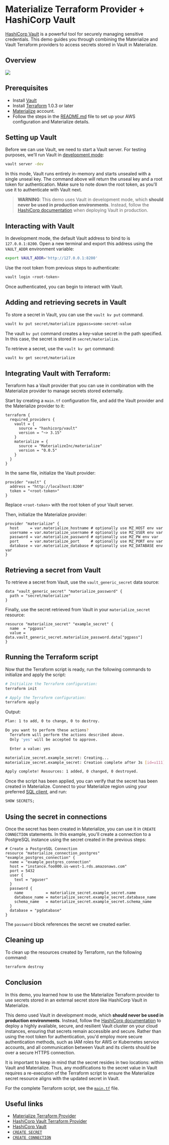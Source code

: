 # Materialize Terraform Provider + HashiCorp Vault

[HashiCorp Vault](https://www.vaultproject.io/) is a powerful tool for securely managing sensitive credentials. This demo guides you through combining the Materialize and Vault Terraform providers to access secrets stored in Vault in Materialize.

## Overview

![](https://github.com/MaterializeInc/demos/assets/21223421/edc48e99-77b3-4c47-8e86-472c51d45f70)

## Prerequisites

- Install [Vault](https://developer.hashicorp.com/vault/downloads)
- Install [Terraform](https://developer.hashicorp.com/terraform/downloads) 1.0.3 or later
- [Materialize](https://cloud.materialize.com/) account.
- Follow the steps in the [README.md](../README.md) file to set up your AWS configuration and Materialize details.

## Setting up Vault

Before we can use Vault, we need to start a Vault server. For testing purposes, we'll run Vault in [development mode](https://developer.hashicorp.com/vault/docs/concepts/dev-server):

```bash
vault server -dev
```

In this mode, Vault runs entirely in-memory and starts unsealed with a single unseal key. The command above will return the unseal key and a root token for authentication. Make sure to note down the root token, as you'll use it to authenticate with Vault next.

> **WARNING**:
> This demo uses Vault in development mode, which **should never be used in production environments**. Instead, follow the [HashiCorp documentation](https://developer.hashicorp.com/vault/tutorials/getting-started/getting-started-deploy) when deploying Vault in production.

## Interacting with Vault

In development mode, the default Vault address to bind to is `127.0.0.1:8200`. Open a new terminal and export this address using the `VAULT_ADDR` environment variable:

```bash
export VAULT_ADDR='http://127.0.0.1:8200'
```

Use the root token from previous steps to authenticate:

```bash
vault login <root-token>
```

Once authenticated, you can begin to interact with Vault.

## Adding and retrieving secrets in Vault

To store a secret in Vault, you can use the `vault kv put` command.

```bash
vault kv put secret/materialize pgpass=some-secret-value
```

The vault `kv put` command creates a key-value secret in the path specified. In this case, the secret is stored in `secret/materialize`.

To retrieve a secret, use the `vault kv get` command:

```bash
vault kv get secret/materialize
```

## Integrating Vault with Terraform:

Terraform has a Vault provider that you can use in combination with the Materialize provider to manage secrets stored externally.

Start by creating a `main.tf` configuration file, and add the Vault provider and the Materialize provider to it:

```hcl
terraform {
  required_providers {
    vault = {
      source = "hashicorp/vault"
      version = "~> 3.15"
    }
    materialize = {
      source = "MaterializeInc/materialize"
      version = "0.0.5"
    }
  }
}
```

In the same file, initialize the Vault provider:

```hcl
provider "vault" {
  address = "http://localhost:8200"
  token = "<root-token>"
}
```

Replace `<root-token>` with the root token of your Vault server.

Then, initialize the Materialize provider:

```hcl
provider "materialize" {
  host     = var.materialize_hostname # optionally use MZ_HOST env var
  username = var.materialize_username # optionally use MZ_USER env var
  password = var.materialize_password # optionally use MZ_PW env var
  port     = var.materialize_port     # optionally use MZ_PORT env var
  database = var.materialize_database # optionally use MZ_DATABASE env var
}
```

## Retrieving a secret from Vault

To retrieve a secret from Vault, use the `vault_generic_secret` data source:

```hcl
data "vault_generic_secret" "materialize_password" {
  path = "secret/materialize"
}
```

Finally, use the secret retrieved from Vault in your `materialize_secret` resource:

```hcl
resource "materialize_secret" "example_secret" {
  name  = "pgpass"
  value = data.vault_generic_secret.materialize_password.data["pgpass"]
}
```

## Running the Terraform script

Now that the Terraform script is ready, run the following commands to initialize and apply the script:

```bash
# Initialize the Terraform configuration:
terraform init

# Apply the Terraform configuration:
terraform apply
```

Output:

```bash
Plan: 1 to add, 0 to change, 0 to destroy.

Do you want to perform these actions?
  Terraform will perform the actions described above.
  Only 'yes' will be accepted to approve.

  Enter a value: yes

materialize_secret.example_secret: Creating...
materialize_secret.example_secret: Creation complete after 3s [id=u111]

Apply complete! Resources: 1 added, 0 changed, 0 destroyed.
```

Once the script has been applied, you can verify that the secret has been created in Materialize. Connect to your Materialize region using your preferred [SQL client](https://materialize.com/docs/integrations/sql-clients/), and run:

```sql
SHOW SECRETS;
```

## Using the secret in connections

Once the secret has been created in Materialize, you can use it in `CREATE CONNECTION` statements. In this example, you'll create a connection to a PostgreSQL instance using the secret created in the previous steps:

```hcl
# Create a PostgreSQL Connection
resource "materialize_connection_postgres" "example_postgres_connection" {
  name = "example_postgres_connection"
  host = "instance.foo000.us-west-1.rds.amazonaws.com"
  port = 5432
  user {
    text = "pguser"
  }
  password {
    name          = materialize_secret.example_secret.name
    database_name = materialize_secret.example_secret.database_name
    schema_name   = materialize_secret.example_secret.schema_name
  }
  database = "pgdatabase"
}
```

The `password` block references the secret we created earlier.

## Cleaning up

To clean up the resources created by Terraform, run the following command:

```bash
terraform destroy
```

## Conclusion

In this demo, you learned how to use the Materialize Terraform provider to use secrets stored in an external secret store like HashiCorp Vault in Materialize.

This demo used Vault in development mode, which **should never be used in production environments**. Instead, follow the [HashiCorp documentation](https://developer.hashicorp.com/vault/tutorials/getting-started/getting-started-deploy) to deploy a highly available, secure, and resilient Vault cluster on your cloud instances, ensuring that secrets remain accessible and secure. Rather than using the root token for authentication, you'd employ more secure authentication methods, such as IAM roles for AWS or Kubernetes service accounts, and all communication between Vault and its clients should be over a secure HTTPS connection.

It is important to keep in mind that the secret resides in two locations: within Vault and Materialize. Thus, any modifications to the secret value in Vault requires a re-execution of the Terraform script to ensure the Materialize secret resource aligns with the updated secret in Vault.

For the complete Terraform script, see the [`main.tf`](./main.tf) file.

## Useful links

- [Materialize Terraform Provider](https://registry.terraform.io/providers/MaterializeInc/materialize/latest/docs)
- [HashiCorp Vault Terraform Provider](https://registry.terraform.io/providers/hashicorp/vault/latest/docs)
- [HashiCorp Vault](https://www.vaultproject.io/)
- [`CREATE SECRET`](https://materialize.com/docs/sql/create-secret/)
- [`CREATE CONNECTION`](https://materialize.com/docs/sql/create-connection/)
